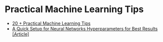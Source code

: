 # Practical Machine Learning Tips 
* [20 + Practical Machine Learning Tips](https://github.com/youssefHosni/Practical-Machine-Learning-Tips/blob/main/20%20%2B%20Practical%20Machine%20Learning%20Tips.md)
* [A Quick Setup for Neural Networks Hyperparameters for Best Results](https://pub.towardsai.net/a-quick-setup-for-neural-networks-hyperparameters-for-best-results-3a5a446abb3a?sk=9c9f6bf03b6895dcd0112a34158a2785) [[Article]](https://pub.towardsai.net/a-quick-setup-for-neural-networks-hyperparameters-for-best-results-3a5a446abb3a?sk=9c9f6bf03b6895dcd0112a34158a2785)
